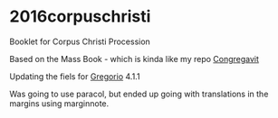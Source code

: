 # 2016corpuschristi
Booklet for Corpus Christi Procession

Based on the Mass Book - which is kinda like my repo [Congregavit](https://github.com/veromary/Congregavit)

Updating the fiels for [Gregorio](http://gregoriochant.org) 4.1.1

Was going to use paracol, but ended up going with translations in the margins using marginnote.
